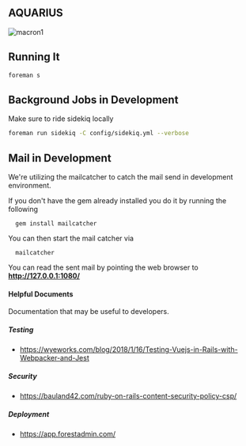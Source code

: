 ## AQUARIUS

![macron1](https://user-images.githubusercontent.com/433219/40011503-dbe773e4-575c-11e8-9c2c-dbb35c84dc1c.jpeg) 

## Running It
```bash
foreman s
```

## Background Jobs in Development
Make sure to ride sidekiq locally
```bash
foreman run sidekiq -C config/sidekiq.yml --verbose
```

## Mail in Development
We're utilizing the mailcatcher to catch the mail send in development environment.

If you don't have the gem already installed you do it by running the following
```
  gem install mailcatcher
```
  
You can then start the mail catcher via
```
  mailcatcher
```

You can read the sent mail by pointing the  web browser to  **http://127.0.0.1:1080/**

#### Helpful Documents
Documentation that may be useful to developers.

##### Testing
- https://wyeworks.com/blog/2018/1/16/Testing-Vuejs-in-Rails-with-Webpacker-and-Jest

##### Security
- https://bauland42.com/ruby-on-rails-content-security-policy-csp/

##### Deployment
- https://app.forestadmin.com/
